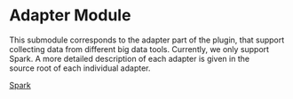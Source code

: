# Adapter Module

This submodule corresponds to the adapter part of the plugin, that support collecting data from different
big data tools. Currently, we only support Spark. A more detailed description of each adapter is given in the\
source root of each individual adapter.

[Spark](/adapter/spark/README.md)
